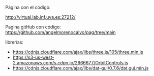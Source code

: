Página con el código:

http://virtual.lab.inf.uva.es:27212/

Pagina gitHub con código:
https://github.com/angelmorenocalvo/pag/tree/main

librerías:
- https://cdnjs.cloudflare.com/ajax/libs/three.js/105/three.min.js
- https://s3-us-west-2.amazonaws.com/s.cdpn.io/2666677/OrbitControls.js
- https://cdnjs.cloudflare.com/ajax/libs/dat-gui/0.7.6/dat.gui.min.js
